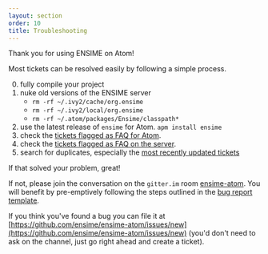 ```yaml
---
layout: section
order: 10
title: Troubleshooting
---
```


Thank you for using ENSIME on Atom!

Most tickets can be resolved easily by following a simple process.

0. fully compile your project
1. nuke old versions of the ENSIME server
   - `rm -rf ~/.ivy2/cache/org.ensime`
   - `rm -rf ~/.ivy2/local/org.ensime`
   - `rm -rf ~/.atom/packages/Ensime/classpath*`
2. use the latest release of `ensime` for Atom. `apm install ensime`
3. check the [tickets flagged as FAQ for Atom](https://github.com/ensime/ensime-atom/issues?labels=FAQ).
4. check the [tickets flagged as FAQ on the server](https://github.com/ensime/ensime-server/issues?labels=FAQ).
5. search for duplicates, especially the [most recently updated tickets](http://github.com/ensime/ensime-atom/issues?direction=desc&sort=updated)

If that solved your problem, great!

If not, please join the conversation on the `gitter.im` room [ensime-atom](https://gitter.im/ensime/ensime-atom). You will benefit by pre-emptively following the steps outlined in the [bug report template](https://github.com/ensime/ensime-atom/blob/master/.github/ISSUE_TEMPLATE.md).

If you think you've found a bug you can file it at [https://github.com/ensime/ensime-atom/issues/new](https://github.com/ensime/ensime-atom/issues/new) (you'd don't need to ask on the channel, just go right ahead and create a ticket).
